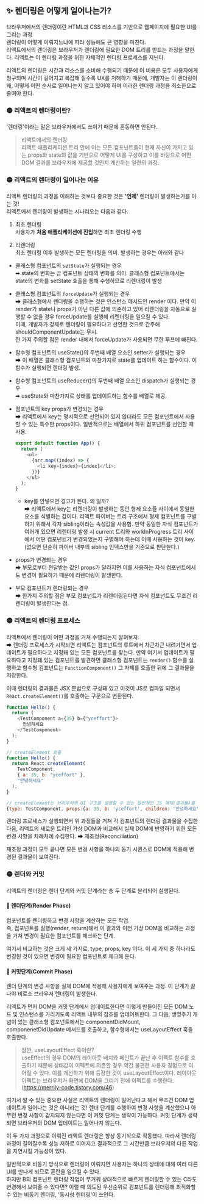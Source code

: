 ## ✨ 렌더링은 어떻게 일어나는가?

브라우저에서의 렌더링이란 HTML과 CSS 리소스를 기반으로 웹페이지에 필요한 UI를 그리는 과정
<br/> 렌더링이 어떻게 이뤄지느냐에 따라 성능에도 큰 영향을 미친다.
<br/> 리액트에서의 렌더링은 브라우저가 렌더링에 필요한 DOM 트리를 만드는 과정을 말한다. 리액트는 이 렌더링 과정을 위한 자체적인 렌더링 프로세스를 지닌다.

리액트의 렌더링은 시간과 리소스를 소비해 수행되기 때문에 이 비용은 모두 사용자에게 청구되며 시간이 길어지고 복잡해 질수록 UX를 저해하기 때문에, 개발자는 이 렌더링이 왜, 어떻게 어떤 순서로 일어나는지 알고 있어야 하며 이러한 렌더링 과정을 최소한으로 줄여야 한다.

### 🟡 리액트의 렌더링이란?

'렌더링'이라는 말은 브라우저에서도 쓰이기 때문에 혼동하면 안된다.

> 리액트에서의 렌더링
> <br/>리액트 애플리케이션 트리 안에 이는 모든 컴포넌트들이 현재 자신이 가지고 있는 props와 state의 값을 기반으로 어떻게 UI를 구성하고 이를 바탕으로 어떤 DOM 결과를 브라우저에 제공할 것인지 계산하는 일련의 과정.

### 🟡 리액트의 렌더링이 일어나는 이유

리액트 렌더링의 과정을 이해하는 것보다 중요한 것은 **'언제'** 렌더링이 발생하는가를 아는 것!
<br/>리액트에서 렌더링이 발생하는 시나리오는 다음과 같다.

1. 최초 렌더링
   <br/>사용자가 **처음 애플리케이션에 진입**하면 최초 렌더링 수행

2. 리렌더링
   <br/>최초 렌더링 이후 발생하는 모든 렌더링을 의미. 발생하는 경우는 아래와 같다

- 클래스형 컴포넌트의 `setState`가 실행되는 경우
  <br/> ➡ state의 변화는 곧 컴포넌트 상태의 변화를 의미. 클래스형 컴포넌트에서는 state의 변화를 setState 호출을 통해 수행하므로 리렌더링이 발생

- 클래스형 컴포넌트의 `forceUpdate`가 실행되는 경우
  <br/> ➡ 클래스형에서 렌더링을 수행하는 것은 인스턴스 메서드인 render 이다. 만약 이 render가 state나 props가 아닌 다른 값에 의존하고 있어 리렌더링을 자동으로 실행할 수 없을 경우 forceUpdate를 실행해 리렌더링을 일으킬 수 있다.
  <br/> 이때, 개발자가 강제로 렌더링이 필요하다고 선언한 것으로 간주해 shouldComponentUpdate는 무시.
  <br/> 한 가지 주의할 점은 render 내에서 forceUpdate가 사용되면 무한 루프에 빠진다.

- 함수형 컴포넌트의 useState()의 두번째 배열 요소인 setter가 실행되는 경우
  <br/> ➡ 이 배열은 클래스형 컴포넌트와 마찬가지로 state를 업데이트 하는 함수이다. 이 함수가 실행되면 렌더링 발생.

- 함수형 컴포넌트의 useReducer()의 두번째 배열 요소인 dispatch가 실행되는 경우
  <br/> ➡ useState와 마찬가지로 상태를 업데이트하는 함수를 배열로 제공.

- 컴포넌트의 key props가 변경되는 경우
  <br/> ➡ 리액트에서 key는 명시적으로 선언되어 있지 않더라도 모든 컴포넌트에서 사용할 수 있는 특수한 props이다. 일반적으로는 배열에서 하위 컴포넌트를 선언할 때 사용.

  ```js
  export default function App() {
    return (
      <ul>
        {arr.map((index) => {
          <li key={index}>{index}</li>;
        })}
      </ul>
    );
  }
  ```

  - key를 안넣으면 경고가 뜬다. 왜 일까?
    <br/> ➡ 리액트에서 key는 리렌더링이 발생하는 동안 형제 요소들 사이에서 동일한 요소를 식별하는 값이다. 리액트 파이버는 트리 구조에서 형제 컴포넌트를 구별하기 위해서 각자 sibling이라는 속성값을 사용함. 만약 동일한 자식 컴포넌트가 여러개 있으면 리렌더링 발생 시 current 트리와 workInProgress 트리 사이에서 어떤 컴포넌트가 변경되었는지 구별해야 하는데 이때 사용하는 것이 key. (없으면 단순히 파이버 내부의 sibling 인덱스만을 기준으로 판단한다.)

- props가 변경되는 경우
  <br/> ➡ 부모로부터 전달받는 값인 props가 달라지면 이를 사용하는 자식 컴포넌트에서도 변경이 필요하기 때문에 리렌더링이 발생한다.

- 부모 컴포넌트가 렌더링되는 경우
  <br/> ➡ 한가지 주의할 점은 부모 컴포넌트가 리렌더링된다면 자식 컴포넌트도 무조건 리렌더링이 발생한다는 점.

### 🟡 리액트의 렌더링 프로세스

리액트에서 렌더링이 어떤 과정을 거쳐 수행되는지 살펴보자.
<br/> ➡ 렌더링 프로세스가 시작되면 리액트는 컴포넌트의 루트에서 차근차근 내려가면서 업데이트가 필요하다고 지정돼 있는 모든 컴포넌트를 찾는다.
만약 여기서 업데이트가 필요하다고 지정돼 있는 컴포넌트를 발견하면 클래스형 컴포넌트는 `render()` 함수를 실행하고 함수형 컴포넌트는 `FunctionComponent()` 그 자체를 호출한 뒤에 그 결과물을 저장한다.

이때 렌더링의 결과물은 JSX 문법으로 구성돼 있고 이것이 JS로 컴파일 되면서 `React.createElement()`를 호출하는 구문으로 변환된다.

```js
function Hello() {
  return (
    <TestComponent a={35} b={"yceffort"}>
      안녕하세요
    </TestComponent>
  );
}

// createElement 호출
function Hello() {
  return React.createElement(
    TestComponent,
    { a: 35, b: "yceffort" },
    "안녕하세요"
  );
}

// createElement는 브라우저의 UI 구조를 설명할 수 있는 일반적인 JS 객체(결과물)를 반환한다.
{type: TestComponent, props:{a: 35, b: 'yceffort', children: '안녕하세요'}}
```

렌더링 프로세스가 실행되면서 위 과정들을 거쳐 각 컴포넌트의 렌더링 결과물을 수집한 다음, 리액트의 새로운 트리인 가상 DOM과 비교해서 실제 DOM에 반영하기 위한 모든 변경 사항을 차례차례 수집한다. ➡ 재조정(Reconciliation)

재조정 과정이 모두 끝나면 모든 변경 사항을 하나의 동기 시퀀스로 DOM에 적용해 변경된 결과물이 보여진다.

### 🟡 렌더와 커밋

리액트의 렌더링은 렌더 단계와 커밋 단계라는 총 두 단계로 분리되어 실행된다.

#### 🔹 렌더단계(Render Phase)

컴포넌트를 렌더링하고 변경 사항을 계산하는 모든 작업.
<br/> 즉, 컴포넌트를 실행(render, return)해서 이 결과와 이전 가상 DOM을 비교하는 과정을 거쳐 변경이 필요한 컴포넌트를 체크하는 단계.

여기서 비교하는 것은 크게 세 가지로, type, props, key 이다. 이 세 가지 중 하나라도 변경된 것이 있으면 변경이 필요한 컴포넌트로 체크해 둔다.

#### 🔹 커밋단계(Commit Phase)

렌더 단계의 변경 사항을 실제 DOM에 적용해 사용자에게 보여주는 과정. 이 단계가 끝나야 비로소 브라우저 렌더링이 발생한다.

리액트가 먼저 DOM을 커밋 단계에서 업데이트한다면 이렇게 만들어진 모든 DOM 노드 및 인스턴스를 가리키도록 리액트 내부의 참조를 업데이트한다.
그 다음, 생명주기 개념이 있는 클래스형 컴포넌트에서는 componentDidMount, componenetDidUpdate 메서드를 호출하고, 함수형에서는 useLayoutEffect 훅을 호출한다.

> 잠깐, useLayoutEffect 훅이란?
> <br/>useEffect의 경우 DOM의 레이아웃 배치와 페인트가 끝난 후 이펙트 함수를 호출하기 때문에 상태값이 이펙트에 의존할 경우 약간 불편한 사용자 경험으로 이어질 수 있다. 이를 개선하기 위해 등장한 것이 useLayoutEffect이다. 레이아웃 이펙트는 브라우저가 화면에 DOM을 그리기 전에 이펙트를 수행한다. (https://merrily-code.tistory.com/46)

여기서 알 수 있는 중요한 사실은 리액트의 렌더링이 일어난다고 해서 무조건 DOM 업데이트가 일어나는 것은 아니라는 것! 렌더 단계를 수행하여 변경 사항을 계산했으나 아무런 변경 사항이 감지되지 않는다면 이 커밋 단계는 생략이 가능하다. 커밋 단계가 생략되면 브라우저의 DOM 업데이트는 일어나지 않는다.

이 두 가지 과정으로 이뤄진 리액트 렌더링은 항상 동기식으로 작동했다. 따라서 렌더링 과정이 길어질수록 성능 저하로 이어지고 결과적으로 그 시간만큼 브라우저의 다른 작업을 지연시킬 가능성이 있다.

일반적으로 비동기 방식으로 렌더링이 이뤄지면 사용자는 하나의 상태에 대해 여러 다른 UI를 만나게 되므로 혼란을 일으킬 수 있다.
<br/> 하지만 B의 컴포넌트 렌더링 작업이 무거워 상대적으로 빠르게 렌더링할 수 있는 C라도 변경해서 보여줄 수 있다면? 이럴 때 의도된 우선순위로 컴포넌트를 렌더링해 최적화할 수 있는 비동기 렌더링, '동시성 렌더링'이 쓰인다.
